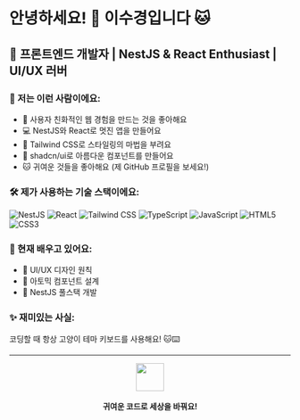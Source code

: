 # 안녕하세요! 👋 이수경입니다 🐱

## 🌈 프론트엔드 개발자 | NestJS & React Enthusiast | UI/UX 러버

### 🚀 저는 이런 사람이에요:
- 🎨 사용자 친화적인 웹 경험을 만드는 것을 좋아해요
- 💻 NestJS와 React로 멋진 앱을 만들어요
- 🌟 Tailwind CSS로 스타일링의 마법을 부려요
- 🧩 shadcn/ui로 아름다운 컴포넌트를 만들어요
- 🐱 귀여운 것들을 좋아해요 (제 GitHub 프로필을 보세요!)

### 🛠 제가 사용하는 기술 스택이에요:
![NestJS](https://img.shields.io/badge/-NestJS-E0234E?style=flat-square&logo=nestjs&logoColor=white)
![React](https://img.shields.io/badge/-React-61DAFB?style=flat-square&logo=react&logoColor=black)
![Tailwind CSS](https://img.shields.io/badge/-Tailwind_CSS-38B2AC?style=flat-square&logo=tailwind-css&logoColor=white)
![TypeScript](https://img.shields.io/badge/-TypeScript-007ACC?style=flat-square&logo=typescript&logoColor=white)
![JavaScript](https://img.shields.io/badge/-JavaScript-F7DF1E?style=flat-square&logo=javascript&logoColor=black)
![HTML5](https://img.shields.io/badge/-HTML5-E34F26?style=flat-square&logo=html5&logoColor=white)
![CSS3](https://img.shields.io/badge/-CSS3-1572B6?style=flat-square&logo=css3&logoColor=white)

### 🌱 현재 배우고 있어요:
- 🎨 UI/UX 디자인 원칙
- 🚀 아토믹 컴포넌트 설계
- 🧠 NestJS 풀스택 개발

### ✨ 재미있는 사실:
코딩할 때 항상 고양이 테마 키보드를 사용해요! 🐱⌨️

---

<p align="center">
  <img src="https://media.giphy.com/media/VgCDAzcKvsR6OM0uWg/giphy.gif" width="50">
  <br><br>
  <strong>귀여운 코드로 세상을 바꿔요!</strong>
</p>
